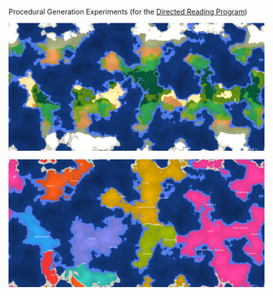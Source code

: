 Procedural Generation Experiments (for the [Directed Reading Program](http://drp.math.umd.edu/))

![continent1](continent1.png)

![continent1](continent2.png)
